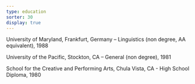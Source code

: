 ```yaml
---
type: education
sorter: 30
display: true
---
```


University of Maryland, Frankfurt, Germany – Linguistics (non degree, AA equivalent), 1988

University of the Pacific, Stockton, CA – General (non degree), 1981

School for the Creative and Performing Arts, Chula Vista, CA - High School Diploma, 1980
